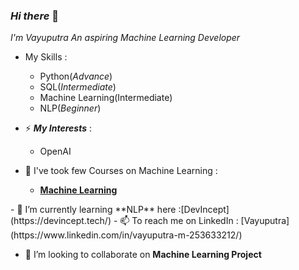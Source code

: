 ### *Hi there* 👋

<!--
**arya649/arya649** is a ✨ _special_ ✨ repository because its `README.md` (this file) appears on your GitHub profile.

Here are some ideas to get you started:

- 🔭 I’m currently working on ...
- 🌱 I’m currently learning ...
- 👯 I’m looking to collaborate on ...
- 🤔 I’m looking for help with ...
- 💬 Ask me about ...
- 📫 How to reach me: ...
- 😄 Pronouns: ...
- ⚡ Fun fact: ...
-->
*I'm Vayuputra An aspiring Machine Learning Developer*
- My Skills  :<ul><li> Python(*Advance*) </li><li>SQL(*Intermediate*)</li><li>Machine Learning(Intermediate)</li><li>NLP(*Beginner*)</li></ul>
- ⚡ ***My Interests*** : <ul><li>OpenAI</li></ul>

- 🔭 I've took few Courses on Machine Learning :<ul><li>[**Machine Learning**](https://www.coursera.org/learn/machine-learning?utm_source=gg&utm_medium=sem&utm_campaign=07-StanfordML-IN&utm_content=07-StanfordML-IN&campaignid=1950458127&adgroupid=71501032500&device=c&keyword=coursera%20machine%20learning&matchtype=p&network=g&devicemodel=&adpostion=&creativeid=415449761695&hide_mobile_promo&gclid=Cj0KCQjwh_eFBhDZARIsALHjIKc-VNsIMJsTwpLBBuv40RbKyd9s-4-Qufb7Aq72QkFfS8IHVmNuX4YaAkkbEALw_wcB)</li>
</ul>
- 🌱 I’m currently learning **NLP** here :[DevIncept](https://devincept.tech/)
- 📫 To reach me on LinkedIn : [Vayuputra](https://www.linkedin.com/in/vayuputra-m-253633212/)

- 👯 I’m looking to collaborate on **Machine Learning Project**



